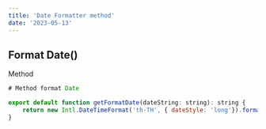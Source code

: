 ```yaml
---
title: 'Date Formatter method'
date: '2023-05-13'
--- 
```


## Format Date()  
Method

```javascript  
# Method format Date

export default function getFormatDate(dateString: string): string {
    return new Intl.DateTimeFormat('th-TH', { dateStyle: 'long'}).format(new Date(dateString))
}

```  